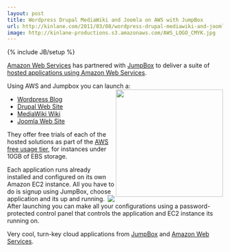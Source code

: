 ```yaml
---
layout: post
title: Wordpress Drupal MediaWiki and Joomla on AWS with JumpBox
url: http://kinlane.com/2011/03/08/wordpress-drupal-mediawiki-and-joomla-on-aws-with-jumpbox/
image: http://kinlane-productions.s3.amazonaws.com/AWS_LOGO_CMYK.jpg
---
```

{% include JB/setup %}
<p>
     <a title="Amazon Web Services" href="http://aws.amazon.com/">Amazon Web Services</a> has partnered with <a title="Jumpbox" href="http://www.jumpbox.com/">JumpBox</a> to deliver a suite of <a title="Hosted Applications Using Amazon Web Services" href="http://www.typepad.com/services/trackback/6a00d8341c534853ef0147e2634fa5970b">hosted applications using Amazon Web Services</a>.
</p>

<p>
     Using AWS and Jumpbox you can launch a:<img src="http://kinlane-productions.s3.amazonaws.com/AWS_LOGO_CMYK.jpg"  width="250" align="right" />
</p>
<ul class="mainlist">
     <li>
          <a title="Wordpress Blog" href="http://www.jumpbox.com/go/awsfree-wordpress?utm_source=awsfree&amp;utm_campaign=wordpress&amp;utm_medium=promo">Wordpress Blog</a>
     </li>
     <li>
          <a title="Drupal Web Site" href="http://www.jumpbox.com/go/awsfree-drupal?utm_source=awsfree&amp;utm_campaign=drupal6&amp;utm_medium=promo">Drupal Web Site</a>
     </li>
     <li>
          <a title="MediaWiki Wiki" href="http://www.jumpbox.com/go/awsfree-mediawiki?utm_source=awsfree&amp;utm_campaign=mediawiki&amp;utm_medium=promo">MediaWiki Wiki</a>
     </li>
     <li>
          <a title="Joomla Web Site" href="http://www.jumpbox.com/go/awsfree-joomla?utm_source=awsfree&amp;utm_campaign=joomla16&amp;utm_medium=promo">Joomla Web Site</a>
     </li>
</ul>
<p>
     They offer free trials of each of the hosted solutions as part of the <a title="AWS Free Usage Tier" href="http://aws.amazon.com/free/">AWS free usage tier</a>, for instances under 10GB of EBS storage.
</p>

<p>
     Each application runs already installed and configured on its own Amazon EC2 instance. All you have to do is signup using JumpBox, choose application and its up and running. <img src="http://kinlane-productions.s3.amazonaws.com/jumpbox-logo.png"  align="right" /> After launching you can make all your configurations using a password-protected control panel that controls the application and EC2 instance its running on.
</p>

<p>
     Very cool, turn-key cloud applications from <a title="Jumpbox" href="http://www.jumpbox.com/">JumpBox</a> and <a title="Amazon Web Services" href="http://aws.amazon.com/">Amazon Web Services</a>.
</p>